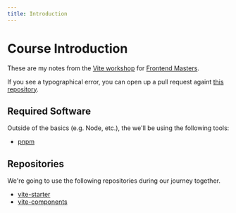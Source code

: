 ```yaml
---
title: Introduction
---
```


# Course Introduction

These are my notes from the [Vite workshop](https://frontendmasters.com/workshops/vite) for [Frontend Masters](https://frontendmasters.com).

If you see a typographical error, you can open up a pull request againt [this repository](https://github.com/stevekinney/vite-workshop).

## Required Software

Outside of the basics (e.g. Node, etc.), the we'll be using the following tools:

- [pnpm](https://pnpm.io)

## Repositories

We're going to use the following repositories during our journey together.

- [vite-starter](https://github.com/stevekinney/vite-starter)
- [vite-components](https://github.com/stevekinney/vite-components)
